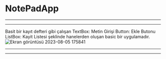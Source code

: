 # NotePadApp
---
---
 Basit bir kayıt defteri gibi çalışan
TextBox: Metin Girişi
Button: Ekle Butonu
ListBox: Kayit Listesi
şeklinde hanelerden oluşan basic bir uygulamadır.
![Ekran görüntüsü 2023-08-05 175841](https://github.com/arifozanaktas/NotePadApp/assets/139919845/6a9ee242-17ce-4e25-8f3b-c6c4af2305a3)

---
---

